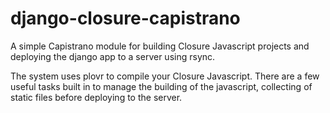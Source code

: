 django-closure-capistrano
=========================

A simple Capistrano module for building Closure Javascript projects and deploying the django app to a server using rsync.

The system uses plovr to compile your Closure Javascript. There are a few
useful tasks built in to manage the building of the javascript, collecting
of static files before deploying to the server.